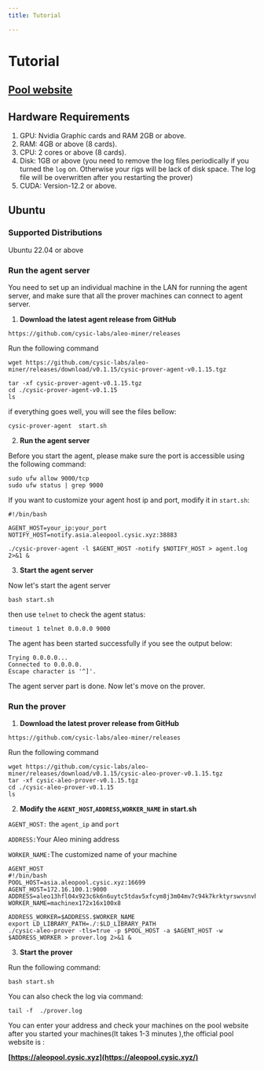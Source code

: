 ```yaml
---
title: Tutorial

---
```


# Tutorial

## [Pool website](https://aleopool.cysic.xyz/)



## Hardware Requirements

1. GPU: Nvidia Graphic cards and RAM 2GB or above.
2. RAM: 4GB or above (8 cards).
3. CPU: 2 cores or above (8 cards).
4. Disk: 1GB or above (you need to remove the log files periodically if you turned the `log` on. Otherwise your rigs will be lack of disk space. The log file will be overwritten after you restarting the prover)
5. CUDA: Version-12.2 or above.



## Ubuntu

### Supported Distributions

Ubuntu 22.04 or above

### Run the agent server

You need to set up an individual machine in the LAN for running the agent server, and make sure that all the prover machines can connect to agent server.

1. **Download the latest agent release from GitHub**

```
https://github.com/cysic-labs/aleo-miner/releases
```

Run the following command

```
wget https://github.com/cysic-labs/aleo-miner/releases/download/v0.1.15/cysic-prover-agent-v0.1.15.tgz

tar -xf cysic-prover-agent-v0.1.15.tgz
cd ./cysic-prover-agent-v0.1.15
ls
```

if everything goes well, you will see the files bellow:

```
cysic-prover-agent  start.sh
```

2. **Run the agent server**

Before you start the agent, please make sure the port is accessible using the following command:

```
sudo ufw allow 9000/tcp
sudo ufw status | grep 9000
```

If you want to customize your agent host ip and port, modify it in `start.sh`:

```
#!/bin/bash

AGENT_HOST=your_ip:your_port
NOTIFY_HOST=notify.asia.aleopool.cysic.xyz:38883

./cysic-prover-agent -l $AGENT_HOST -notify $NOTIFY_HOST > agent.log 2>&1 &
```

3. **Start the agent server**

Now let's start the agent server

```
bash start.sh 
```

then use `telnet` to check the agent status:

```
timeout 1 telnet 0.0.0.0 9000
```

The agent has been started successfully if you see the output below:

```
Trying 0.0.0.0...
Connected to 0.0.0.0.
Escape character is '^]'.
```

The agent server part is done. Now let's move on the  prover.



### Run the prover

1. **Download the latest prover release from GitHub**

```
https://github.com/cysic-labs/aleo-miner/releases
```

Run the following command

```
wget https://github.com/cysic-labs/aleo-miner/releases/download/v0.1.15/cysic-aleo-prover-v0.1.15.tgz
tar -xf cysic-aleo-prover-v0.1.15.tgz 
cd ./cysic-aleo-prover-v0.1.15
ls
```

2. **Modify the `AGENT_HOST`,`ADDRESS`,`WORKER_NAME` in start.sh**&#x20;

`AGENT_HOST:` the `agent_ip` and `port`

`ADDRESS:`Your Aleo mining address

`WORKER_NAME:`The customized name of your machine

```
AGENT_HOST
#!/bin/bash
POOL_HOST=asia.aleopool.cysic.xyz:16699
AGENT_HOST=172.16.100.1:9000
ADDRESS=aleo13hfl04x923c6k6n6uytc5tdav5xfcym8j3m04mv7c94k7krktyrswvsnvh
WORKER_NAME=machinex172x16x100x8

ADDRESS_WORKER=$ADDRESS.$WORKER_NAME
export LD_LIBRARY_PATH=./:$LD_LIBRARY_PATH
./cysic-aleo-prover -tls=true -p $POOL_HOST -a $AGENT_HOST -w $ADDRESS_WORKER > prover.log 2>&1 &
```

3. **Start the prover**

Run the following command:

```
bash start.sh
```

You can also check the log via command:

```
tail -f  ./prover.log
```

You can enter your address and check your machines on the pool website after you started your machines(It takes 1-3 minutes ),the official pool website is :

**[https://aleopool.cysic.xyz](https://aleopool.cysic.xyz/)**
